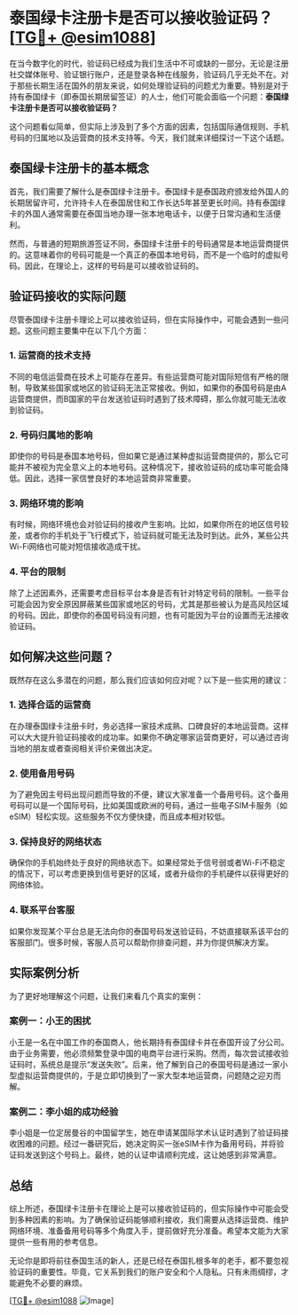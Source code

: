 # 泰国绿卡注册卡是否可以接收验证码？[[TG💪+ @esim1088](https://t.me/s/esim1088)]

在当今数字化的时代，验证码已经成为我们生活中不可或缺的一部分。无论是注册社交媒体账号、验证银行账户，还是登录各种在线服务，验证码几乎无处不在。对于那些长期生活在国外的朋友来说，如何处理验证码的问题尤为重要。特别是对于持有泰国绿卡（即泰国长期居留签证）的人士，他们可能会面临一个问题：**泰国绿卡注册卡是否可以接收验证码？**

这个问题看似简单，但实际上涉及到了多个方面的因素，包括国际通信规则、手机号码的归属地以及运营商的技术支持等。今天，我们就来详细探讨一下这个话题。

## 泰国绿卡注册卡的基本概念

首先，我们需要了解什么是泰国绿卡注册卡。泰国绿卡是泰国政府颁发给外国人的长期居留许可，允许持卡人在泰国居住和工作长达5年甚至更长时间。持有泰国绿卡的外国人通常需要在泰国当地办理一张本地电话卡，以便于日常沟通和生活便利。

然而，与普通的短期旅游签证不同，泰国绿卡注册卡的号码通常是本地运营商提供的。这意味着你的号码可能是一个真正的泰国本地号码，而不是一个临时的虚拟号码。因此，在理论上，这样的号码是可以接收验证码的。

## 验证码接收的实际问题

尽管泰国绿卡注册卡理论上可以接收验证码，但在实际操作中，可能会遇到一些问题。这些问题主要集中在以下几个方面：

### 1. **运营商的技术支持**
不同的电信运营商在技术上可能存在差异。有些运营商可能对国际短信有严格的限制，导致某些国家或地区的验证码无法正常接收。例如，如果你的泰国号码是由A运营商提供，而B国家的平台发送验证码时遇到了技术障碍，那么你就可能无法收到验证码。

### 2. **号码归属地的影响**
即使你的号码是泰国本地号码，但如果它是通过某种虚拟运营商提供的，那么它可能并不被视为完全意义上的本地号码。这种情况下，接收验证码的成功率可能会降低。因此，选择一家信誉良好的本地运营商非常重要。

### 3. **网络环境的影响**
有时候，网络环境也会对验证码的接收产生影响。比如，如果你所在的地区信号较差，或者你的手机处于飞行模式下，验证码就可能无法及时到达。此外，某些公共Wi-Fi网络也可能对短信接收造成干扰。

### 4. **平台的限制**
除了上述因素外，还需要考虑目标平台本身是否有针对特定号码的限制。一些平台可能会因为安全原因屏蔽某些国家或地区的号码，尤其是那些被认为是高风险区域的号码。因此，即使你的泰国号码没有问题，也有可能因为平台的设置而无法接收验证码。

## 如何解决这些问题？

既然存在这么多潜在的问题，那么我们应该如何应对呢？以下是一些实用的建议：

### 1. **选择合适的运营商**
在办理泰国绿卡注册卡时，务必选择一家技术成熟、口碑良好的本地运营商。这样可以大大提升验证码接收的成功率。如果你不确定哪家运营商更好，可以通过咨询当地的朋友或者查阅相关评价来做出决定。

### 2. **使用备用号码**
为了避免因主号码出现问题而导致的不便，建议大家准备一个备用号码。这个备用号码可以是一个国际号码，比如美国或欧洲的号码，通过一些电子SIM卡服务（如eSIM）轻松实现。这些服务不仅方便快捷，而且成本相对较低。

### 3. **保持良好的网络状态**
确保你的手机始终处于良好的网络状态下。如果经常处于信号弱或者Wi-Fi不稳定的情况下，可以考虑更换到信号更好的区域，或者升级你的手机硬件以获得更好的网络体验。

### 4. **联系平台客服**
如果你发现某个平台总是无法向你的泰国号码发送验证码，不妨直接联系该平台的客服部门。很多时候，客服人员可以帮助你排查问题，并为你提供解决方案。

## 实际案例分析

为了更好地理解这个问题，让我们来看几个真实的案例：

### 案例一：小王的困扰
小王是一名在中国工作的泰国商人，他长期持有泰国绿卡并在泰国开设了分公司。由于业务需要，他必须频繁登录中国的电商平台进行采购。然而，每次尝试接收验证码时，系统总是提示“发送失败”。后来，他了解到自己的泰国号码是通过一家小型虚拟运营商提供的，于是立即切换到了一家大型本地运营商，问题随之迎刃而解。

### 案例二：李小姐的成功经验
李小姐是一位定居曼谷的中国留学生，她在申请某国际学术认证时遇到了验证码接收困难的问题。经过一番研究后，她决定购买一张eSIM卡作为备用号码，并将验证码发送到这个号码上。最终，她的认证申请顺利完成，这让她感到非常满意。

## 总结

综上所述，泰国绿卡注册卡在理论上是可以接收验证码的，但实际操作中可能会受到多种因素的影响。为了确保验证码能够顺利接收，我们需要从选择运营商、维护网络环境、准备备用号码等多个角度入手，提前做好充分准备。希望本文能为大家提供一些有用的参考信息。

无论你是即将前往泰国生活的新人，还是已经在泰国扎根多年的老手，都不要忽视验证码的重要性。毕竟，它关系到我们的账户安全和个人隐私。只有未雨绸缪，才能避免不必要的麻烦。

[[TG💪+ @esim1088](https://t.me/s/esim1088) ![Image](https://i.postimg.cc/4NQfJmqS/Snipaste-2025-05-13-00-14-12.png)]